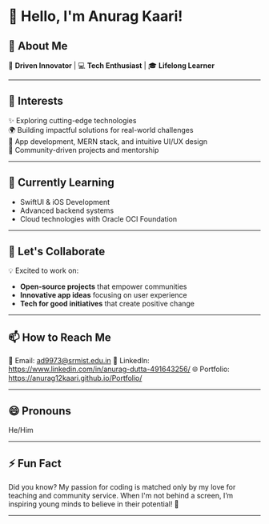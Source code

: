 

# 👋 Hello, I'm Anurag Kaari!  

## 🚀 About Me  
🌟 **Driven Innovator** | 💻 **Tech Enthusiast** | 🎓 **Lifelong Learner**

---

## 👀 Interests  
✨ Exploring cutting-edge technologies  
🌍 Building impactful solutions for real-world challenges  
📱 App development, MERN stack, and intuitive UI/UX design  
🌱 Community-driven projects and mentorship  

---

## 🌱 Currently Learning  
- SwiftUI & iOS Development  
- Advanced backend systems  
- Cloud technologies with Oracle OCI Foundation
---

## 💞️ Let's Collaborate  
💡 Excited to work on:  
- **Open-source projects** that empower communities  
- **Innovative app ideas** focusing on user experience  
- **Tech for good initiatives** that create positive change  

---

## 📫 How to Reach Me  
📧 Email: ad9973@srmist.edu.in 
💼 LinkedIn: https://www.linkedin.com/in/anurag-dutta-491643256/ 
🌐 Portfolio: https://anurag12kaari.github.io/Portfolio/

---

## 😄 Pronouns  
He/Him  

---

## ⚡ Fun Fact  
Did you know? My passion for coding is matched only by my love for teaching and community service. When I'm not behind a screen, I’m inspiring young minds to believe in their potential! 🌟  

---
